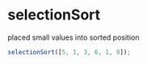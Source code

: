 # selectionSort

placed small values into sorted position

```javascript
selectionSort([5, 1, 3, 6, 1, 9]);
```

